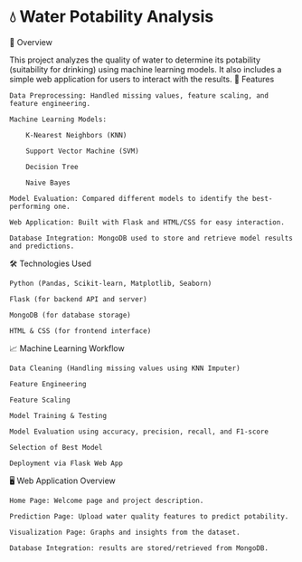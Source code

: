 # 💧 Water Potability Analysis
📜 Overview

This project analyzes the quality of water to determine its potability (suitability for drinking) using machine learning models. It also includes a simple web application for users to interact with the results.
🚀 Features

    Data Preprocessing: Handled missing values, feature scaling, and feature engineering.

    Machine Learning Models:

        K-Nearest Neighbors (KNN)

        Support Vector Machine (SVM)

        Decision Tree

        Naive Bayes

    Model Evaluation: Compared different models to identify the best-performing one.

    Web Application: Built with Flask and HTML/CSS for easy interaction.

    Database Integration: MongoDB used to store and retrieve model results and predictions.

🛠️ Technologies Used

    Python (Pandas, Scikit-learn, Matplotlib, Seaborn)

    Flask (for backend API and server)

    MongoDB (for database storage)

    HTML & CSS (for frontend interface)

📈 Machine Learning Workflow

    Data Cleaning (Handling missing values using KNN Imputer)

    Feature Engineering

    Feature Scaling

    Model Training & Testing

    Model Evaluation using accuracy, precision, recall, and F1-score

    Selection of Best Model

    Deployment via Flask Web App

🖥️ Web Application Overview

    Home Page: Welcome page and project description.

    Prediction Page: Upload water quality features to predict potability.

    Visualization Page: Graphs and insights from the dataset.

    Database Integration: results are stored/retrieved from MongoDB.

